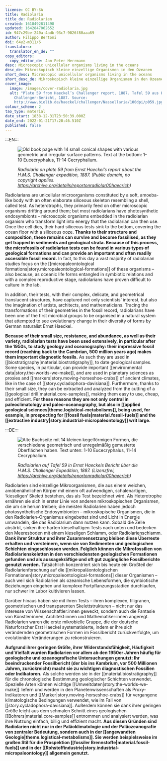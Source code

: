 ```yaml
---
license: CC BY-SA
title: Radiolaria
title_de: Radiolarien
created: 1618492811498
updated: 1642847062652
id: 947c29be-240a-4adb-93c7-9026f80aaa89
author: Filippo Bertoni
doi: 64y2-m311/6
translators:
  translator_en_de: ""
copy_editors:
  copy_editor_de: Jan-Peter Herrmann
desc: Microscopic unicellular organisms living in the oceans
desc_de: Mikroskopisch kleine einzellige Organismen in den Ozeanen
short_desc: Microscopic unicellular organisms living in the oceans
short_desc_de: Mikroskopisch kleine einzellige Organismen in den Ozeanen
cover_image:
  image: /images/cover-radiolaria.jpg
  alt: "Plate 59 from Haeckel’s Challenger report, 1887. Tafel 59 aus Haeckels
    Challenger-Bericht, 1887. Source:
    http://www.biolib.de/haeckel/challenger/Nassellaria/100dpi/p059.jpg"
colour_scheme: 2
tao_type: material
date_start: 1838-12-31T23:50:39.000Z
date_end: 2022-01-21T17:20:46.510Z
published: false
---
```

:::EN:::

<figure>

![Old book page with 14 small conical shapes with various geometric and irregular surface patterns. Text at the bottom: 1-10 Eucecryphalus, 11-14 Cecryphalium.](/images/cover-radiolaria.jpg)

<figcaption>

_Radiolaria on plate 59 from Ernst Haeckel’s report about the H.M.S. Challenger expedition, 1887. (Public domain, no copyright applies. https://archive.org/details/reportonradiolar00haecrich)_

</figcaption>

</figure>

Radiolarians are unicellular microorganisms constituted by a soft, amoeba-like body with an often elaborate siliceous skeleton resembling a shell, called test. As heterotrophs, they primarily feed on other microscopic organisms drifting around them; but most radiolarians have photosynthetic endosymbionts – microscopic organisms embedded in the radiolarian organism who transform light into energy that the radiolarian can then use. Once the cell dies, their hard siliceous tests sink to the bottom, covering the ocean floor with a siliceous ooze. **Thanks to their structure and composition, these remains can survive and become fossilised, as they get trapped in sediments and geological strata. Because of this process, the microfossils of radiolarian tests can be found in various types of geological formations and can provide an important and often readily accessible fossil record.** In fact, to this day a vast majority of radiolarian studies focus on the [[micropaleontological formations|story.micropaleontological-formations]] of these organisms – also because, as oceanic life forms entangled in symbiotic relations and with a complex reproductive stage, radiolarians have proven difficult to culture in the lab.

In addition, their tests, with their complex, delicate, and geometrical translucent structures, have captured not only scientists’ interest, but also the imagination of artists, architects, and mathematicians. Tracing the transformations of their geometries in the fossil record, radiolarians have been one of the first microbial groups to be organised in a natural system that attempted to see evolutionary change in their diversity of forms by German naturalist Ernst Haeckel.

**Because of their small size, resistance, and abundance, as well as their variety, radiolarian tests have been used extensively, in particular after the 1950s, to study geology and oceanography: their impressive fossil record (reaching back to the Cambrian, 500 million years ago) makes them important diagnostic fossils.** As such they are used in [[biostratigraphy|material.biostratigraphy]], to date geological samples. Some species, in particular, can provide important [[environmental data|story.the-worlds-we-make]], and are used in planetary sciences as proxies and [[markers|story.moving-horseshoe-crabs]] of ancient climates, like in the case of [[story.cycladophora-davisiana]]. Furthermore, thanks to their small size, they can be extracted and analyzed from the cutting of a [[geological drill|material.core-samples]], making them easy to use, cheap, and efficient. **For these reasons they are not only central in paleoclimatology and paleo-oceanography, but also in [[applied geological sciences|theme.logistical-metabolisms]], being used, for example, in prospecting for [[fossil fuels|material.fossil-fuels]] and the [[extractive industry|story.industrial-micropaleontology]] writ large.**




:::DE:::

<figure>

![Alte Buchseite mit 14 kleinen kegelförmigen Formen, die verschiedene geometrisch und unregelmäßig gemusterte Oberflächen haben. Text unten: 1-10 Eucecryphalus, 11-14 Cecryphalium.](/images/cover-radiolaria.jpg)

<figcaption>

_Radiolarien auf Tafel 59 in Ernst Haeckels Bericht über die H.M.S. Challenger Expedition, 1887. (Lizenzfrei, https://archive.org/details/reportonradiolar00haecrich)_

</figcaption>

</figure>

Radiolarien sind einzellige Mikroorganismen, die aus einem weichen, amöbenähnlichen Körper mit einem oft aufwendigen, schalenartigen, ‘kieseligen’ Skelett bestehen, das als Test bezeichnet wird. Als Heterotrophe ernähren sie sich in erster Linie von anderen mikroskopischen Organismen, die um sie herum treiben; die meisten Radiolarien haben jedoch photosynthetische Endosymbionten – mikroskopische Organismen, die in den Radiolarien-Organismus eingebettet sind und Licht in Energie umwandeln, die das Radiolarium dann nutzen kann. Sobald die Zelle abstirbt, sinken ihre harten kieselhaltigen Tests nach unten und bedecken den Meeresboden mit einem kieseligen Schlamm, oder Radiolarienschlamm. **Dank ihrer Struktur und ihrer Zusammensetzung bleiben diese Überreste erhalten und versteinern, wenn sie von Sedimenten und geologischen Schichten eingeschlossen werden. Folglich können die Mikrofossilien von Radiolarienskeletten in den verschiedensten geologischen Formationen gefunden und als aussagekräftige und oft gut zugängliche Fossilberichte genutzt werden.** Tatsächlich konzentriert sich bis heute ein Großteil der Radiolarienforschung auf die [[mikropaläontologischen Formationen|story.micropaleontological-formations]] dieser Organismen – auch weil sich Radiolarien als ozeanische Lebensformen, die symbiotische Beziehungen eingehen und komplexe Fortpflanzungsstadien durchlaufen, nur schwer im Labor kultivieren lassen.

Darüber hinaus haben sie mit ihren Tests – ihren komplexen, filigranen, geometrischen und transparenten Skelettstrukturen – nicht nur das Interesse von Wissenschaftler:innen geweckt, sondern auch die Fantasie von Künstler:innen, Architekt:innen und Mathematiker:innen angeregt. Radiolarien waren die erste mikrobielle Gruppe, die der deutsche Naturforscher Erst Haeckel systematisierte, indem er ihre sich verändernden geometrischen Formen im Fossilbericht zurückverfolgte, um evolutionäre Veränderungen zu rekonstruieren.

**Aufgrund ihrer geringen Größe, ihrer Widerstandsfähigkeit, Häufigkeit und Vielfalt wurden Radiolarien vor allem ab den 1950er Jahren häufig für geologische und ozeanografische Untersuchungen genutzt: Ihr beeindruckender Fossilbericht (der bis ins Kambrium, vor 500 Millionen Jahren, zurückreicht) macht sie zu wichtigen diagnostischen Fossilien oder Indikatoren.** Als solche werden sie in der [[material.biostratigraphy]] für die chronologische Bestimmung geologischer Schichten verwendet. Spezielle Arten können wichtige [[Umweltdaten|story.the-worlds-we-make]] liefern und werden in den Planetenwissenschaften als Proxy-Indikatoren und [[Marker|story.moving-horseshoe-crabs]] für vergangene klimatologische Bedingungen verwendet, wie im Fall von [[story.cycladophora-davisiana]]. Außerdem können sie dank ihrer geringen Größe leicht aus dem schmalen Schnitt eines geologischen [[Bohrers|material.core-samples]] entnommen und analysiert werden, was ihre Nutzung einfach, billig und effizient macht. **Aus diesen Gründen sind Radiolarien nicht nur in der Paläoklimatologie und der Paläozeanografie von zentraler Bedeutung, sondern auch in der [[angewandten Geologie|theme.logistical-metabolisms]]. Sie werden beispielsweise im großen Stil für die Prospektion [[fossiler Brennstoffe|material.fossil-fuels]] und in der [[Rohstoffindustrie|story.industrial-micropaleontology]] allgemein genutzt.**


